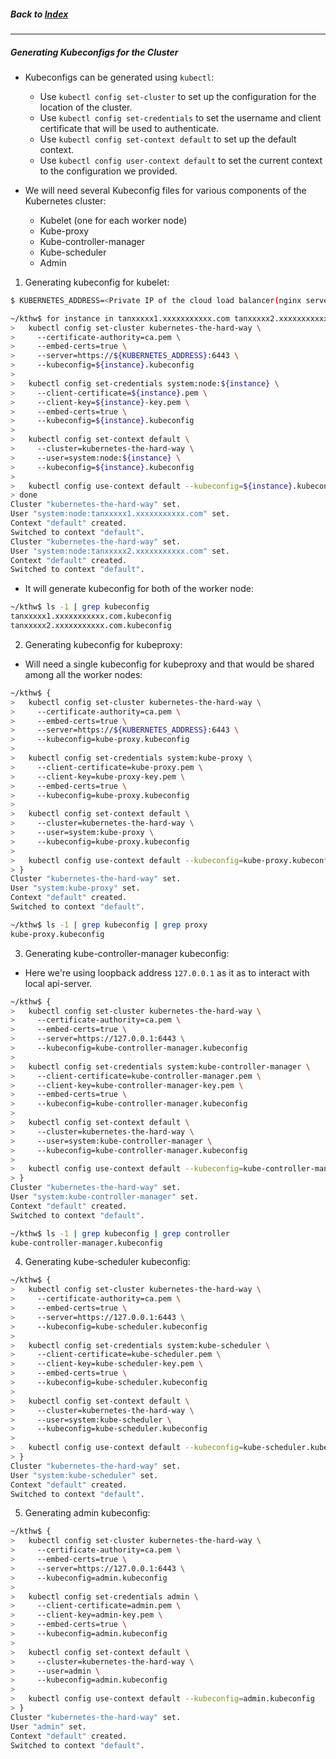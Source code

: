 ##### Back to [Index](README.md)

---

##### Generating Kubeconfigs for the Cluster

- Kubeconfigs can be generated using `kubectl`:
  - Use `kubectl config set-cluster` to set up the configuration for the location of the cluster.
  - Use `kubectl config set-credentials` to set the username and client certificate that will be used to authenticate.
  - Use `kubectl config set-context default` to set up the default context.
  - Use `kubectl config user-context default` to set the current context to the configuration we provided.
  
- We will need several Kubeconfig files for various components of the Kubernetes cluster:
  - Kubelet (one for each worker node)
  - Kube-proxy
  - Kube-controller-manager
  - Kube-scheduler
  - Admin
  
  
1. Generating kubeconfig for kubelet:

```bash
$ KUBERNETES_ADDRESS=<Private IP of the cloud load balancer(nginx server in our case)>
```

```bash
~/kthw$ for instance in tanxxxxx1.xxxxxxxxxxx.com tanxxxxx2.xxxxxxxxxxx.com; do
>   kubectl config set-cluster kubernetes-the-hard-way \
>     --certificate-authority=ca.pem \
>     --embed-certs=true \
>     --server=https://${KUBERNETES_ADDRESS}:6443 \
>     --kubeconfig=${instance}.kubeconfig
> 
>   kubectl config set-credentials system:node:${instance} \
>     --client-certificate=${instance}.pem \
>     --client-key=${instance}-key.pem \
>     --embed-certs=true \
>     --kubeconfig=${instance}.kubeconfig
> 
>   kubectl config set-context default \
>     --cluster=kubernetes-the-hard-way \
>     --user=system:node:${instance} \
>     --kubeconfig=${instance}.kubeconfig
> 
>   kubectl config use-context default --kubeconfig=${instance}.kubeconfig
> done
Cluster "kubernetes-the-hard-way" set.
User "system:node:tanxxxxx1.xxxxxxxxxxx.com" set.
Context "default" created.
Switched to context "default".
Cluster "kubernetes-the-hard-way" set.
User "system:node:tanxxxxx2.xxxxxxxxxxx.com" set.
Context "default" created.
Switched to context "default".
```  

- It will generate kubeconfig for both of the worker node:

```bash
~/kthw$ ls -1 | grep kubeconfig
tanxxxxx1.xxxxxxxxxxx.com.kubeconfig
tanxxxxx2.xxxxxxxxxxx.com.kubeconfig
```

2. Generating kubeconfig for kubeproxy:
  - Will need a single kubeconfig for kubeproxy and that would be shared among all the worker nodes:

```bash
~/kthw$ {
>   kubectl config set-cluster kubernetes-the-hard-way \
>     --certificate-authority=ca.pem \
>     --embed-certs=true \
>     --server=https://${KUBERNETES_ADDRESS}:6443 \
>     --kubeconfig=kube-proxy.kubeconfig
> 
>   kubectl config set-credentials system:kube-proxy \
>     --client-certificate=kube-proxy.pem \
>     --client-key=kube-proxy-key.pem \
>     --embed-certs=true \
>     --kubeconfig=kube-proxy.kubeconfig
> 
>   kubectl config set-context default \
>     --cluster=kubernetes-the-hard-way \
>     --user=system:kube-proxy \
>     --kubeconfig=kube-proxy.kubeconfig
> 
>   kubectl config use-context default --kubeconfig=kube-proxy.kubeconfig
> }
Cluster "kubernetes-the-hard-way" set.
User "system:kube-proxy" set.
Context "default" created.
Switched to context "default".
```

```bash
~/kthw$ ls -1 | grep kubeconfig | grep proxy
kube-proxy.kubeconfig
```

3. Generating kube-controller-manager kubeconfig:
  - Here we're using loopback address `127.0.0.1` as it as to interact with local api-server.
```bash
~/kthw$ {
>   kubectl config set-cluster kubernetes-the-hard-way \
>     --certificate-authority=ca.pem \
>     --embed-certs=true \
>     --server=https://127.0.0.1:6443 \
>     --kubeconfig=kube-controller-manager.kubeconfig
> 
>   kubectl config set-credentials system:kube-controller-manager \
>     --client-certificate=kube-controller-manager.pem \
>     --client-key=kube-controller-manager-key.pem \
>     --embed-certs=true \
>     --kubeconfig=kube-controller-manager.kubeconfig
> 
>   kubectl config set-context default \
>     --cluster=kubernetes-the-hard-way \
>     --user=system:kube-controller-manager \
>     --kubeconfig=kube-controller-manager.kubeconfig
> 
>   kubectl config use-context default --kubeconfig=kube-controller-manager.kubeconfig
> }
Cluster "kubernetes-the-hard-way" set.
User "system:kube-controller-manager" set.
Context "default" created.
Switched to context "default".
```

```bash
~/kthw$ ls -1 | grep kubeconfig | grep controller
kube-controller-manager.kubeconfig
```

4. Generating kube-scheduler kubeconfig:

```bash
~/kthw$ {
>   kubectl config set-cluster kubernetes-the-hard-way \
>     --certificate-authority=ca.pem \
>     --embed-certs=true \
>     --server=https://127.0.0.1:6443 \
>     --kubeconfig=kube-scheduler.kubeconfig
> 
>   kubectl config set-credentials system:kube-scheduler \
>     --client-certificate=kube-scheduler.pem \
>     --client-key=kube-scheduler-key.pem \
>     --embed-certs=true \
>     --kubeconfig=kube-scheduler.kubeconfig
> 
>   kubectl config set-context default \
>     --cluster=kubernetes-the-hard-way \
>     --user=system:kube-scheduler \
>     --kubeconfig=kube-scheduler.kubeconfig
> 
>   kubectl config use-context default --kubeconfig=kube-scheduler.kubeconfig
> }
Cluster "kubernetes-the-hard-way" set.
User "system:kube-scheduler" set.
Context "default" created.
Switched to context "default".
```

5. Generating admin kubeconfig:

```bash
~/kthw$ {
>   kubectl config set-cluster kubernetes-the-hard-way \
>     --certificate-authority=ca.pem \
>     --embed-certs=true \
>     --server=https://127.0.0.1:6443 \
>     --kubeconfig=admin.kubeconfig
> 
>   kubectl config set-credentials admin \
>     --client-certificate=admin.pem \
>     --client-key=admin-key.pem \
>     --embed-certs=true \
>     --kubeconfig=admin.kubeconfig
> 
>   kubectl config set-context default \
>     --cluster=kubernetes-the-hard-way \
>     --user=admin \
>     --kubeconfig=admin.kubeconfig
> 
>   kubectl config use-context default --kubeconfig=admin.kubeconfig
> }
Cluster "kubernetes-the-hard-way" set.
User "admin" set.
Context "default" created.
Switched to context "default".
```